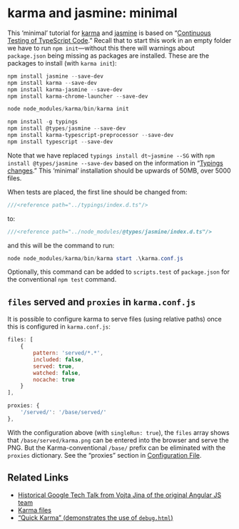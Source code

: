 # karma and jasmine: minimal

This ‘minimal’ tutorial for [karma](https://karma-runner.github.io) and [jasmine](https://jasmine.github.io) is based on “[Continuous Testing of TypeScript Code](http://www.damirscorner.com/blog/posts/20160116-ContinuousTestingOfTypeScriptCode.html).” Recall that to start this work in an empty folder we have to run `npm init`—without this there will warnings about `package.json` being missing as packages are installed. These are the packages to install (with `karma init`):

```powershell
npm install jasmine --save-dev
npm install karma --save-dev
npm install karma-jasmine --save-dev
npm install karma-chrome-launcher --save-dev

node node_modules/karma/bin/karma init

npm install -g typings
npm install @types/jasmine --save-dev
npm install karma-typescript-preprocessor --save-dev
npm install typescript --save-dev
```

Note that we have replaced `typings install dt~jasmine --SG` with `npm install @types/jasmine --save-dev` based on the information in “[Typings changes](https://scotch.io/lounge/angular/typings-changes).” This ‘minimal’ installation should be upwards of 50MB, over 5000 files.

When tests are placed, the first line should be changed from:

```js
///<reference path="../typings/index.d.ts"/>
```

to:

```js
///<reference path="../node_modules/@types/jasmine/index.d.ts"/>
```

and this will be the command to run:

```powershell
node node_modules/karma/bin/karma start .\karma.conf.js
```

Optionally, this command can be added to `scripts.test` of `package.json` for the conventional `npm test` command.

## `files` served and `proxies` in `karma.conf.js`

It is possible to configure karma to serve files (using relative paths) once this is configured in `karma.conf.js`:

```js
files: [
    {
        pattern: 'served/*.*',
        included: false,
        served: true,
        watched: false,
        nocache: true
    }
],

proxies: {
    '/served/': '/base/served/'
},
```

With the configuration above (with `singleRun: true`), the `files` array shows that `/base/served/karma.png` can be entered into the browser and serve the PNG. But the Karma-conventional `/base/` prefix can be eliminated with the `proxies` dictionary. See the “proxies” section in [Configuration File](http://karma-runner.github.io/1.0/config/configuration-file.html).

## Related Links

* [Historical Google Tech Talk from Vojta Jina of the original Angular JS team](https://www.youtube.com/watch?v=YG5DEzaQBIc)
* [Karma files](http://karma-runner.github.io/1.0/config/files.html)
* [“Quick Karma” (demonstrates the use of `debug.html`)](https://www.youtube.com/watch?v=AoMoL2UAC-A)